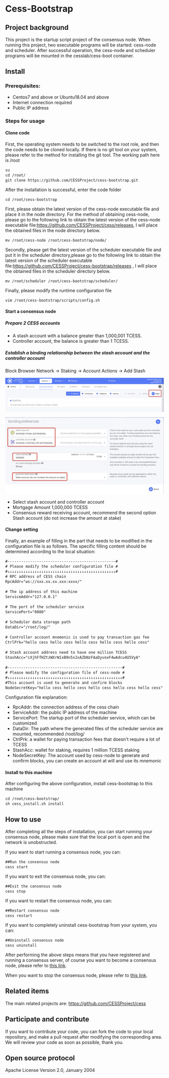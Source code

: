 # Cess-Bootstrap

## Project background

This project is the startup script project of the consensus node. When running this project, two executable programs will be started: cess-node and scheduler. After successful operation, the cess-node and scheduler programs will be mounted in the cesslab/cess-boot container.

## Install

### Prerequisites:

* Centos7 and above or Ubuntu18.04 and above
* Internet connection required
* Public IP address

### Steps for usage

#### Clone code

First, the operating system needs to be switched to the root role, and then the code needs to be cloned locally. If there is no git tool on your system, please refer to the method for installing the git tool. The working path here is /root

```shell
su
cd /root/
git clone https://github.com/CESSProject/cess-bootstrap.git
```

After the installation is successful, enter the code folder

```shell
cd /root/cess-bootstrap
```

First, please obtain the latest version of the cess-node executable file and place it in the node directory. For the method of obtaining cess-node, please go to the following link to obtain the latest version of the cess-node executable file:https://github.com/CESSProject/cess/releases, I will place the obtained files in the node directory below.

```shell
mv /root/cess-node /root/cess-bootstrap/node/
```

Secondly, please get the latest version of the scheduler executable file and put it in the scheduler directory,please go to the following link to obtain the latest version of the scheduler executable file:https://github.com/CESSProject/cess-bootstrap/releases , I will place the obtained files in the scheduler directory below.

```shell
mv /root/scheduler /root/cess-bootstrap/scheduler/
```

Finally, please modify the runtime configuration file

```shell
vim /root/cess-bootstrap/scripts/config.sh
```

#### Start a consensus node

##### Prepare 2 CESS accounts

- A stash account with a balance greater than 1,000,001 TCESS.
- Controller account, the balance is greater than 1 TCESS.

##### Establish a binding relationship between the stash account and the controller account

Block Browser Network -> Staking -> Account Actions -> Add Stash

![Image text](https://github.com/CESSProject/W3F-illustration/blob/b08c27a406f3c293877c8be8956d2768723e370d/cess-boostrap/1.jpg)

![Image text](https://github.com/CESSProject/W3F-illustration/blob/b08c27a406f3c293877c8be8956d2768723e370d/cess-boostrap/2.jpg)

- Select stash account and controller account
- Mortgage Amount 1,000,000 TCESS
- Consensus reward receiving account, recommend the second option Stash account (do not increase the amount at stake)

#### Change setting

Finally, an example of filling in the part that needs to be modified in the configuration file is as follows. The specific filling content should be determined according to the local situation:

```shell
#------------------------------------------------#
# Please modify the scheduler configuration file #
#↓↓↓↓↓↓↓↓↓↓↓↓↓↓↓↓↓↓↓↓↓↓↓↓↓↓↓↓↓↓↓↓↓↓↓↓↓↓↓↓↓↓↓↓↓↓↓↓#
# RPC address of CESS chain
RpcAddr="ws://xxx.xx.xx.xxx:xxxx/"

# The ip address of this machine
ServiceAddr="127.0.0.1"

# The port of the scheduler service
ServicePort="8080"

# Scheduler data storage path
DataDir="/root/log/"

# Controller account mnemonic is used to pay transaction gas fee
CtrlPrk="hello cess hello cess hello cess hello cess hello cess"

# Stash account address need to have one million TCESS
StashAcc="cXjhFfHZtzWXrW1xB9n5s2xAZbNzFAaDyvoxF4wAdcu4U5VyA"

#---------------------------------------------------#
# Please modify the configuration file of cess-node #
#↓↓↓↓↓↓↓↓↓↓↓↓↓↓↓↓↓↓↓↓↓↓↓↓↓↓↓↓↓↓↓↓↓↓↓↓↓↓↓↓↓↓↓↓↓↓↓↓↓↓↓#
#This account is used to generate and confirm blocks
NodeSecretKey="hello cess hello cess hello cess hello cess hello cess"
```

Configuration file explanation:

* RpcAddr: the connection address of the cess chain
* ServiceAddr: the public IP address of the machine
* ServicePort: The startup port of the scheduler service, which can be customized
* DataDir: The path where the generated files of the scheduler service are mounted, recommended /root/log/
* CtrlPrk: a wallet for paying transaction fees that doesn't require a lot of TCESS
* StashAcc: wallet for staking, requires 1 million TCESS staking
* NodeSecretKey: The account used by cess-node to generate and confirm blocks, you can create an account at will and use its mnemonic

#### Install to this machine

After configuring the above configuration, install cess-bootstrap to this machine

```shell
cd /root/cess-bootstrap/
sh cess_install.sh install
```



## How to use

After completing all the steps of installation, you can start running your consensus node, please make sure that the local port is open and the network is unobstructed.

If you want to start running a consensus node, you can:

```shell
##Run the consensus node
cess start
```

If you want to exit the consensus node, you can:

```shell
##Exit the consensus node
cess stop
```

If you want to restart the consensus node, you can:

```shell
##Restart consensus node
cess restart
```

If you want to completely uninstall cess-bootstrap from your system, you can:

```shell
##Uninstall consensus node
cess uninstall
```

After performing the above steps means that you have registered and running a consensus server, of course you want to become a consensus node, please refer to [this link](https://github.com/CESSProject/cess-bootstrap/blob/main/docs/Become%20Consensus.md).

When you want to stop the consensus node, please refer to [this link](https://github.com/CESSProject/cess-bootstrap/blob/main/docs/Stop%20Consensus.md).



## Related items

The main related projects are: https://github.com/CESSProject/cess

## Participate and contribute

If you want to contribute your code, you can fork the code to your local repository, and make a pull request after modifying the corresponding area. We will review your code as soon as possible, thank you.

## Open source protocol

Apache License
Version 2.0, January 2004
